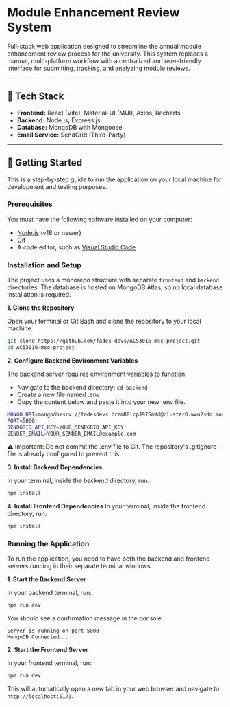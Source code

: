 # Module Enhancement Review System

Full-stack web application designed to streamline the annual module enhancement review process for the university. This system replaces a manual, multi-platform workflow with a centralized and user-friendly interface for submitting, tracking, and analyzing module reviews.

---

## 🚀 Tech Stack

* **Frontend:** React (Vite), Material-UI (MUI), Axios, Recharts
* **Backend:** Node.js, Express.js
* **Database:** MongoDB with Mongoose
* **Email Service:** SendGrid (Third-Party)

---

## 🏁 Getting Started

This is a step-by-step guide to run the application on your local machine for development and testing purposes.

### Prerequisites

You must have the following software installed on your computer:
* [Node.js](https://nodejs.org/) (v18 or newer)
* [Git](https://git-scm.com/)
* A code editor, such as [Visual Studio Code](https://code.visualstudio.com/)

### Installation and Setup

The project uses a monorepo structure with separate `frontend` and `backend` directories. The database is hosted on MongoDB Atlas, so no local database installation is required.

**1. Clone the Repository**

Open your terminal or Git Bash and clone the repository to your local machine:
```bash
git clone https://github.com/fades-devs/AC53016-msc-project.git
cd AC53016-msc-project
```

**2. Configure Backend Environment Variables**

The backend server requires environment variables to function.
* Navigate to the backend directory: ```cd backend ```
* Create a new file named .env
* Copy the content below and paste it into your new .env file.
```bash
MONGO_URI=mongodb+srv://fadesdevs:brzmRRlcpJ9ISmXd@cluster0.wwu2sdo.mongodb.net/module-review?retryWrites=true&w=majority&appName=Cluster0
PORT=5000
SENDGRID_API_KEY=YOUR_SENDGRID_API_KEY
SENDER_EMAIL=YOUR_SENDER_EMAIL@example.com
```
⚠️ Important: Do not commit the .env file to Git. The repository's .gitignore file is already configured to prevent this.


**3. Install Backend Dependencies**

In your terminal, inside the backend directory, run:
```bash
npm install
```

**4. Install Frontend Dependencies**
In your terminal, inside the frontend directory, run:
```bash
npm install
```

### Running the Application

To run the application, you need to have both the backend and frontend servers running in their separate terminal windows.

**1. Start the Backend Server**

In your backend terminal, run:
```bash
npm run dev
```

You should see a confirmation message in the console:
```
Server is running on port 5000
MongoDB Connected...
```

**2. Start the Frontend Server**

In your frontend terminal, run:
```bash
npm run dev
```

This will automatically open a new tab in your web browser and navigate to ``` http://localhost:5173 ```.
